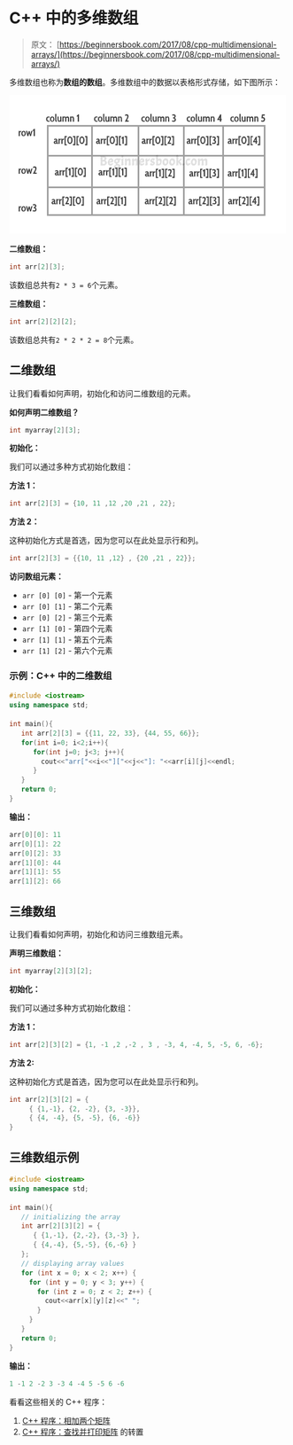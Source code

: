 # C++ 中的多维数组

> 原文： [https://beginnersbook.com/2017/08/cpp-multidimensional-arrays/](https://beginnersbook.com/2017/08/cpp-multidimensional-arrays/)

多维数组也称为**数组的数组**。多维数组中的数据以表格形式存储，如下图所示：

![Multidimensional Array in C++](img/703503fc6cc74e3c12ca4f3eed2fb986.jpg)

**二维数组：**

```cpp
int arr[2][3];
```

该数组总共有`2 * 3 = 6`个元素。

**三维数组：**

```cpp
int arr[2][2][2];
```

该数组总共有`2 * 2 * 2 = 8`个元素。

## 二维数组

让我们看看如何声明，初始化和访问二维数组的元素。

**如何声明二维数组？**

```cpp
int myarray[2][3];
```

**初始化：**

我们可以通过多种方式初始化数组：

**方法 1：**

```cpp
int arr[2][3] = {10, 11 ,12 ,20 ,21 , 22};
```

**方法 2：**

这种初始化方式是首选，因为您可以在此处显示行和列。

```cpp
int arr[2][3] = {{10, 11 ,12} , {20 ,21 , 22}};
```

**访问数组元素：**

+   `arr [0] [0]` - 第一个元素
+   `arr [0] [1]` - 第二个元素
+   `arr [0] [2]` - 第三个元素
+   `arr [1] [0]` - 第四个元素
+   `arr [1] [1]` - 第五个元素
+   `arr [1] [2]` - 第六个元素

### 示例：C++ 中的二维数组

```cpp
#include <iostream>
using namespace std;

int main(){
   int arr[2][3] = {{11, 22, 33}, {44, 55, 66}};
   for(int i=0; i<2;i++){
      for(int j=0; j<3; j++){
        cout<<"arr["<<i<<"]["<<j<<"]: "<<arr[i][j]<<endl;
      }
   }
   return 0;
}
```

**输出：**

```cpp
arr[0][0]: 11
arr[0][1]: 22
arr[0][2]: 33
arr[1][0]: 44
arr[1][1]: 55
arr[1][2]: 66

```

## 三维数组

让我们看看如何声明，初始化和访问三维数组元素。

**声明三维数组：**

```cpp
int myarray[2][3][2];
```

**初始化：**

我们可以通过多种方式初始化数组：

**方法 1：**

```cpp
int arr[2][3][2] = {1, -1 ,2 ,-2 , 3 , -3, 4, -4, 5, -5, 6, -6};

```

**方法 2:**

这种初始化方式是首选，因为您可以在此处显示行和列。

```cpp
int arr[2][3][2] = {
     { {1,-1}, {2, -2}, {3, -3}},
     { {4, -4}, {5, -5}, {6, -6}}
}
```

## 三维数组示例

```cpp
#include <iostream>
using namespace std;

int main(){
   // initializing the array
   int arr[2][3][2] = {
      { {1,-1}, {2,-2}, {3,-3} },
      { {4,-4}, {5,-5}, {6,-6} }
   };
   // displaying array values 
   for (int x = 0; x < 2; x++) {
     for (int y = 0; y < 3; y++) {
       for (int z = 0; z < 2; z++) {
         cout<<arr[x][y][z]<<" ";
       }
     }
   }
   return 0;
}
```

**输出：**

```cpp
1 -1 2 -2 3 -3 4 -4 5 -5 6 -6
```

看看这些相关的 C++ 程序：

1.  [C++ 程序：相加两个矩阵](https://beginnersbook.com/2017/08/cpp-program-to-add-two-matrices/)
2.  [C++ 程序：查找并打印矩阵](https://beginnersbook.com/2017/08/cpp-program-to-find-transpose-of-matrix/) 的转置